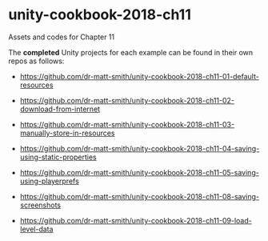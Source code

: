 # unity-cookbook-2018-ch11
Assets and codes for Chapter 11

The **completed** Unity projects for each example can be found in their own repos as follows:

- https://github.com/dr-matt-smith/unity-cookbook-2018-ch11-01-default-resources

- https://github.com/dr-matt-smith/unity-cookbook-2018-ch11-02-download-from-internet

- https://github.com/dr-matt-smith/unity-cookbook-2018-ch11-03-manually-store-in-resources

- https://github.com/dr-matt-smith/unity-cookbook-2018-ch11-04-saving-using-static-properties

- https://github.com/dr-matt-smith/unity-cookbook-2018-ch11-05-saving-using-playerprefs

- https://github.com/dr-matt-smith/unity-cookbook-2018-ch11-08-saving-screenshots

- https://github.com/dr-matt-smith/unity-cookbook-2018-ch11-09-load-level-data
